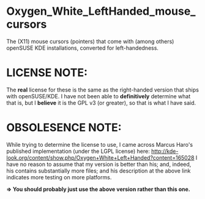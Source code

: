 Oxygen_White_LeftHanded_mouse_cursors
=====================================

The (X11) mouse cursors (pointers) that come with (among others) openSUSE KDE installations, converted for left-handedness.

# LICENSE NOTE:
  The **real** license for these is the same as the right-handed version that ships with openSUSE/KDE. I have not been able to **definitively** determine what that is, but I **believe** it is the GPL v3 (or greater), so that is what I have said.

# OBSOLESENCE NOTE:
  While trying to determine the license to use, I came across Marcus Haro's published implementation (under the LGPL license) here:
    http://kde-look.org/content/show.php/Oxygen+White+Left+Handed?content=165028
  I have no reason to assume that my version is better than his; and, indeed, his contains substantially more files; and his description at the above link indicates more testing on more platforms.

  **=> You should probably just use the above version rather than this one.**


